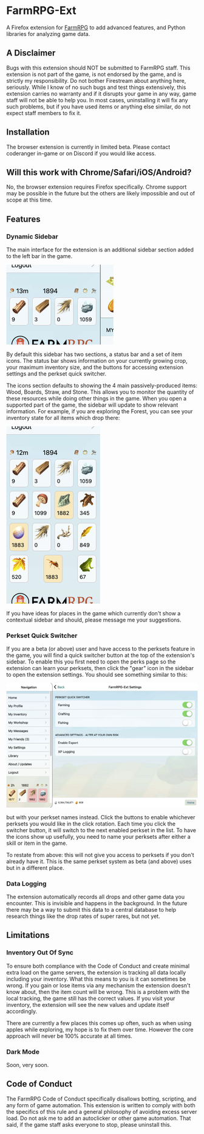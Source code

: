 # FarmRPG-Ext

A Firefox extension for [FarmRPG](https://farmrpg.com/) to add advanced features, and Python libraries for analyzing game data.

## A Disclaimer

Bugs with this extension should NOT be submitted to FarmRPG staff. This extension is not part of the game, is not endorsed by the game, and is strictly my responsibility. Do not bother Firestream about anything here, seriously. While I know of no such bugs and test things extensively, this extension carries no warranty and if it disrupts your game in any way, game staff will not be able to help you. In most cases, uninstalling it will fix any such problems, but if you have used items or anything else similar, do not expect staff members to fix it.

## Installation

The browser extension is currently in limited beta. Please contact coderanger in-game or on Discord if you would like access.

## Will this work with Chrome/Safari/iOS/Android?

No, the browser extension requires Firefox specifically. Chrome support may be possible in the future but the others are likely impossible and out of scope at this time.

## Features

### Dynamic Sidebar

The main interface for the extension is an additional sidebar section added to the left bar in the game.

![Sidebar screenshot](docs/sidebar.png)

By default this sidebar has two sections, a status bar and a set of item icons. The status bar shows information on your currently growing crop, your maximum inventory size, and the buttons for accessing extension settings and the perkset quick switcher.

The icons section defaults to showing the 4 main passively-produced items: Wood, Boards, Straw, and Stone. This allows you to monitor the quantity of these resources while doing other things in the game. When you open a supported part of the game, the sidebar will update to show relevant information. For example, if you are exploring the Forest, you can see your inventory state for all items which drop there:

![Forest screenshot](docs/forest.png)

If you have ideas for places in the game which currently don't show a contextual sidebar and should, please message me your suggestions.

### Perkset Quick Switcher

If you are a beta (or above) user and have access to the perksets feature in the game, you will find a quick switcher button at the top of the extension's sidebar. To enable this you first need to open the perks page so the extension can learn your perksets, then click the "gear" icon in the sidebar to open the extension settings. You should see something similar to this:

![Settings screenshot](docs/settings.png)

but with your perkset names instead. Click the buttons to enable whichever perksets you would like in the click rotation. Each time you click the switcher button, it will switch to the next enabled perkset in the list. To have the icons show up usefully, you need to name your perksets after either a skill or item in the game.

To restate from above: this will not give you access to perksets if you don't already have it. This is the same perkset system as beta (and above) uses but in a different place.

### Data Logging

The extension automatically records all drops and other game data you encounter. This is invisible and happens in the background. In the future there may be a way to submit this data to a central database to help research things like the drop rates of super rares, but not yet.

## Limitations

### Inventory Out Of Sync

To ensure both compliance with the Code of Conduct and create minimal extra load on the game servers, the extension is tracking all data locally including your inventory. What this means to you is it can sometimes be wrong. If you gain or lose items via any mechanism the extension doesn't know about, then the item count will be wrong. This is a problem with the local tracking, the game still has the correct values. If you visit your inventory, the extension will see the new values and update itself accordingly.

There are currently a few places this comes up often, such as when using apples while exploring, my hope is to fix them over time. However the core approach will never be 100% accurate at all times.

### Dark Mode

Soon, very soon.

## Code of Conduct

The FarmRPG Code of Conduct specifically disallows botting, scripting, and any form of game automation. This extension is written to comply with both the specifics of this rule and a general philosophy of avoiding excess server load. Do not ask me to add an autoclicker or other game automation. That said, if the game staff asks everyone to stop, please uninstall this.
